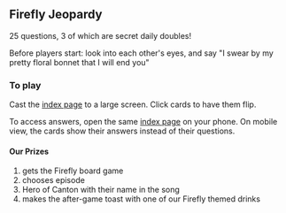 
## Firefly Jeopardy

25 questions, 3 of which are secret daily doubles!

Before players start: look into each other's eyes, and say "I swear by my pretty floral bonnet that I will end you"

### To play

Cast the [index page](http://estherleytush.com/firefly-jeopardy/) to a large screen. Click cards to have them flip. 

To access answers, open the same [index page](http://estherleytush.com/firefly-jeopardy/) on your phone. On mobile view, the cards show their answers instead of their questions.

#### Our Prizes
1. gets the Firefly board game
2. chooses episode
3. Hero of Canton with their name in the song
4. makes the after-game toast with one of our Firefly themed drinks
